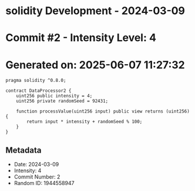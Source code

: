 ﻿# solidity Development - 2024-03-09
# Commit #2 - Intensity Level: 4
# Generated on: 2025-06-07 11:27:32
```solidity
pragma solidity ^0.8.0;

contract DataProcessor2 {
    uint256 public intensity = 4;
    uint256 private randomSeed = 92431;

    function processValue(uint256 input) public view returns (uint256) {
        return input * intensity + randomSeed % 100;
    }
}
```
## Metadata
- Date: 2024-03-09
- Intensity: 4
- Commit Number: 2
- Random ID: 1944558947
